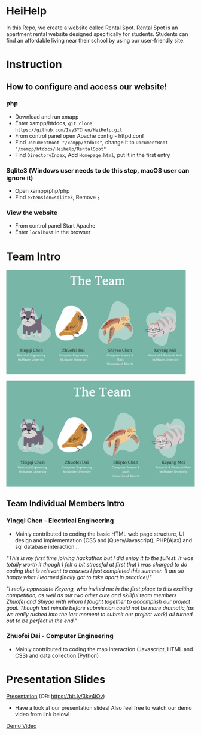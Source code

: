 # HeiHelp
In this Repo, we create a website called Rental Spot. Rental Spot is an apartment rental website designed specifically for students. Students can find an affordable living near their school by using our user-friendly site.

# Instruction
## How to configure and access our website!

### php
* Download and run xmapp
* Enter xampp/htdocs, `git clone https://github.com/IvySYChen/HeiHelp.git`
* From control panel open Apache config - httpd.conf
* Find `DocumentRoot "/xampp/htdocs"`, change it to `DocumentRoot "/xampp/htdocs/Heihelp/RentalSpot"`
* Find `DirectoryIndex`, Add `Homepage.html`, put it in the first entry

### Sqlite3 (Windows user needs to do this step, macOS user can ignore it)
* Open xampp/php/php
* Find `extension=sqlite3`, Remove `;`

### View the website

* From control panel Start Apache
* Enter `localhost` in the browser


# Team Intro

<img src="Image/team_image.png" title="teamimage" width="480" height="280">

<p align="center">
  <img src="Image/team_image.png" />
</p>

## Team Individual Members Intro

### Yingqi Chen - Electrical Engineering 
* Mainly contributed to coding the basic HTML web page structure, 
  UI design and implementation (CSS and jQuery/Javascript), PHP(Ajax) 
  and sql database interaction...
  
*"This is my first time joining hackathon but I did enjoy it to the fullest. It was totally worth it though I felt a bit stressful at first that I was charged to do coding that is relevant to courses I just completed this summer. (I am so happy what I learned finally got to take apart in practice!)"*

*"I really appreciate Keyang, who invited me in the first place to this exciting competition, as well as our two other cute and skillful team members Zhuofei and Shiyao with whom I fought together to accomplish our project goal. Though last minute before submission could not be more dramatic,(as we really rushed into the last moment to submit our project work)  all turned out to be perfect in the end."*

### Zhuofei Dai - Computer Engineering
* Mainly contributed to coding the map interaction (Javascript, HTML and CSS) and data collection (Python)
        
# Presentation Slides

[Presentation](https://www.canva.com/design/DAEDhItiD6U/R65MPDLtxYgViAdzMACU5Q/view?website#2)
(OR: https://bit.ly/3kv4iOv)

- Have a look at our presentation slides! Also feel free to watch our demo video from link below!

[Demo Video](https://drive.google.com/file/d/1tXHp89IRK2K5qBDxNXhg4i_Wb_Fafnao/view)


